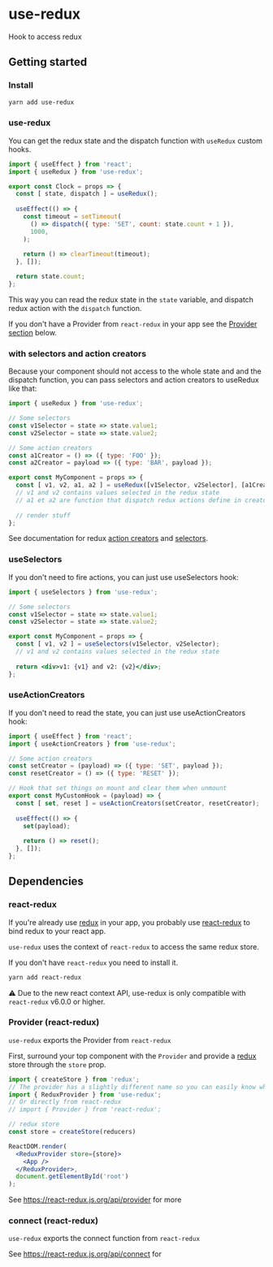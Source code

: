 # use-redux

Hook to access redux

## Getting started

### Install

```sh
yarn add use-redux
```

### use-redux
You can get the redux state and the dispatch function with `useRedux` custom hooks.

```jsx
import { useEffect } from 'react';
import { useRedux } from 'use-redux';

export const Clock = props => {
  const [ state, dispatch ] = useRedux();
  
  useEffect(() => {
    const timeout = setTimeout(
      () => dispatch({ type: 'SET', count: state.count + 1 }),
      1000,
    );
    
    return () => clearTimeout(timeout);
  }, []);

  return state.count;
};
```

This way you can read the redux state in the `state` variable, and dispatch redux action with the `dispatch` function.

If you don't have a Provider from `react-redux` in your app see the [Provider section](#provider-react-redux) below.

### with selectors and action creators

Because your component should not access to the whole state and and the dispatch function, you can pass selectors and action creators to useRedux like that:

```jsx
import { useRedux } from 'use-redux';

// Some selectors
const v1Selector = state => state.value1;
const v2Selector = state => state.value2;

// Some action creators
const a1Creator = () => ({ type: 'FOO' });
const a2Creator = payload => ({ type: 'BAR', payload });

export const MyComponent = props => {
  const [ v1, v2, a1, a2 ] = useRedux([v1Selector, v2Selector], [a1Creator, a2Creator]);
  // v1 and v2 contains values selected in the redux state
  // a1 et a2 are function that dispatch redux actions define in creators
  
  // render stuff
};
```

See documentation for redux [action creators](https://redux.js.org/glossary#action-creator) and [selectors](https://react-redux.js.org/using-react-redux/connect-mapstate#use-selector-functions-to-extract-and-transform-data).

### useSelectors

If you don't need to fire actions, you can just use useSelectors hook:

```jsx
import { useSelectors } from 'use-redux';

// Some selectors
const v1Selector = state => state.value1;
const v2Selector = state => state.value2;

export const MyComponent = props => {
  const [ v1, v2 ] = useSelectors(v1Selector, v2Selector);
  // v1 and v2 contains values selected in the redux state
  
  return <div>v1: {v1} and v2: {v2}</div>;
};
```

### useActionCreators

If you don't need to read the state, you can just use useActionCreators hook:
```jsx
import { useEffect } from 'react';
import { useActionCreators } from 'use-redux';

// Some action creators
const setCreator = (payload) => ({ type: 'SET', payload });
const resetCreator = () => ({ type: 'RESET' });

// Hook that set things on mount and clear them when unmount
export const MyCustomHook = (payload) => {
  const [ set, reset ] = useActionCreators(setCreator, resetCreator);
  
  useEffect(() => {
    set(payload);
    
    return () => reset();
  }, []);
};
```

## Dependencies
### react-redux
If you're already use [redux](https://redux.js.org/) in your app, you probably use [react-redux](https://react-redux.js.org/) to bind redux to your react app.

`use-redux` uses the context of `react-redux` to access the same redux store. 

If you don't have `react-redux` you need to install it.

```sh
yarn add react-redux
```

:warning: Due to the new react context API, use-redux is only compatible with `react-redux` v6.0.0 or higher.

### Provider (react-redux)

`use-redux` exports the Provider from `react-redux`

First, surround your top component with the `Provider` and provide a [redux](https://redux.js.org/) store through the `store` prop.

```jsx
import { createStore } from 'redux';
// The provider has a slightly different name so you can easily know where it came from
import { ReduxProvider } from 'use-redux';
// Or directly from react-redux 
// import { Provider } from 'react-redux';

// redux store
const store = createStore(reducers)

ReactDOM.render(
  <ReduxProvider store={store}>
    <App />
  </ReduxProvider>,
  document.getElementById('root')
);
```

See https://react-redux.js.org/api/provider for more

### connect (react-redux)

`use-redux` exports the connect function from `react-redux`

See https://react-redux.js.org/api/connect for


